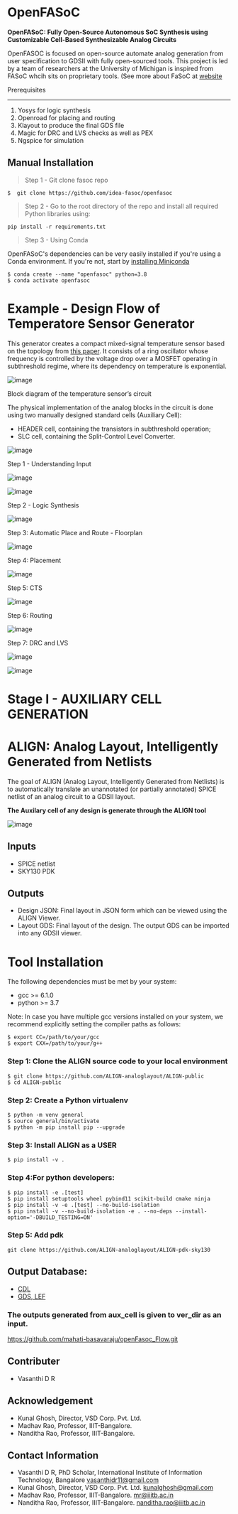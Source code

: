 # OpenFASoC

**OpenFASoC: Fully Open-Source Autonomous SoC Synthesis using Customizable Cell-Based Synthesizable Analog Circuits**

OpenFASOC is focused on open-source automate analog generation from user specification to GDSII with fully open-sourced tools.
This project is led by a team of researchers at the University of Michigan is inspired from FASoC whcih sits on proprietary tools. (See more about FaSoC at [website](https://fasoc.engin.umich.edu)

Prerequisites
****************

1. Yosys for logic synthesis
2. Openroad for placing and routing
3. Klayout to produce the final GDS file
4. Magic for DRC and LVS checks as well as PEX
5. Ngspice for simulation

## Manual Installation

> Step 1 - Git clone fasoc repo

```
$  git clone https://github.com/idea-fasoc/openfasoc  
```

> Step 2 - Go to the root directory of the repo and install all required Python libraries using:

```
pip install -r requirements.txt  
```

> Step 3 - Using Conda

OpenFASoC's dependencies can be very easily installed if you're using a Conda environment. If you're not, start by [installing Miniconda](https://docs.conda.io/projects/conda/en/latest/user-guide/install/linux.html)

```
$ conda create --name "openfasoc" python=3.8  
$ conda activate openfasoc  
```

# Example - Design Flow of Temperatore Sensor Generator

This generator creates a compact mixed-signal temperature sensor based on the topology from [this paper](https://ieeexplore.ieee.org/document/9816083). It consists of a ring oscillator whose frequency is controlled by the voltage drop over a MOSFET operating in subthreshold regime, where its dependency on temperature is exponential.

![image](https://user-images.githubusercontent.com/67214592/206749704-9e007c56-7f9a-4f43-9a9a-00df8e8d6a34.png)

  Block diagram of the temperature sensor’s circuit

The physical implementation of the analog blocks in the circuit is done using two manually designed standard cells (Auxiliary Cell):

* HEADER cell, containing the transistors in subthreshold operation;
* SLC cell, containing the Split-Control Level Converter.

![image](https://user-images.githubusercontent.com/67214592/206750794-8dac8329-4d50-48f4-aea0-58c8cc5a5804.png)

Step 1 - Understanding Input

![image](https://user-images.githubusercontent.com/67214592/206842807-611c2d3d-b86c-4b49-8f45-5b5b9a21ac5f.png)

![image](https://user-images.githubusercontent.com/67214592/206842888-bf185015-b080-493e-9a70-b97964ce95f9.png)

Step 2 - Logic Synthesis

![image](https://user-images.githubusercontent.com/67214592/206842918-290e54aa-e639-45cc-bc36-8cf998674883.png)

Step 3: Automatic Place and Route - Floorplan

![image](https://user-images.githubusercontent.com/67214592/206843093-7e9f3cd4-c0d6-48f0-b647-fd1bff389223.png)

Step 4: Placement

![image](https://user-images.githubusercontent.com/67214592/206843156-492a899a-f2d2-4c37-815a-9b752e09c140.png)

Step 5: CTS

![image](https://user-images.githubusercontent.com/67214592/206843168-a03df1dc-e6cc-4c8f-b9ff-a6f5edb1145f.png)

Step 6: Routing

![image](https://user-images.githubusercontent.com/67214592/206843179-0f20b92c-fb8b-450b-be18-8efae35f2a48.png)

Step 7: DRC and LVS

![image](https://user-images.githubusercontent.com/67214592/206843191-5f0a5d32-2b88-4d9d-a173-f611938938ac.png)

![image](https://user-images.githubusercontent.com/67214592/206843201-5e1b0cb9-5a71-4ce9-9d01-873f47a20080.png)

# Stage I - AUXILIARY CELL GENERATION

# ALIGN: Analog Layout, Intelligently Generated from Netlists

The goal of ALIGN (Analog Layout, Intelligently Generated from Netlists) is to automatically translate an unannotated (or partially annotated) SPICE netlist of an analog circuit to a GDSII layout.

**The Auxilary cell of any design is generate through the ALIGN tool**

![image](https://user-images.githubusercontent.com/67214592/201029622-8a8e54db-fd87-4f43-8a7b-5596a1145e4f.png)

## Inputs

* SPICE netlist   
* SKY130 PDK

## Outputs

* Design JSON: Final layout in JSON form which can be viewed using the ALIGN Viewer.  
* Layout GDS: Final layout of the design. The output GDS can be imported into any GDSII viewer.

# Tool Installation

The following dependencies must be met by your system:
  * gcc >= 6.1.0  
  * python >= 3.7
  
Note: In case you have multiple gcc versions installed on your system, we recommend explicitly setting the compiler paths as follows:
```console
$ export CC=/path/to/your/gcc
$ export CXX=/path/to/your/g++
```

### Step 1: Clone the ALIGN source code to your local environment
```
$ git clone https://github.com/ALIGN-analoglayout/ALIGN-public
$ cd ALIGN-public
```

### Step 2: Create a Python virtualenv
```
$ python -m venv general
$ source general/bin/activate
$ python -m pip install pip --upgrade
```

### Step 3: Install ALIGN as a USER
```
$ pip install -v .
```

### Step 4:For python developers:
```
$ pip install -e .[test]
$ pip install setuptools wheel pybind11 scikit-build cmake ninja  
$ pip install -v -e .[test] --no-build-isolation  
$ pip install -v --no-build-isolation -e . --no-deps --install-option='-DBUILD_TESTING=ON'  
```

### Step 5: Add pdk
```
git clone https://github.com/ALIGN-analoglayout/ALIGN-pdk-sky130  
```


## Output Database:

* [CDL](https://github.com/Bandaanusha/OPENFASOC/blob/main/Aux_cell_generator_outputs.md)
* [GDS, LEF](https://github.com/DebanganaMukherjee/OpenFASOC/blob/main/AUXCELL_GENERATOR_OUTPUTS.md)
  
### The outputs generated from aux_cell is given to ver_dir as an input.

https://github.com/mahati-basavaraju/openFasoc_Flow.git

## Contributer

  * Vasanthi D R

## Acknowledgement
  
  * Kunal Ghosh, Director, VSD Corp. Pvt. Ltd.
  * Madhav Rao, Professor, IIIT-Bangalore.
  * Nanditha Rao, Professor, IIIT-Bangalore.

## Contact Information

  * Vasanthi D R, PhD Scholar, International Institute of Information Technology, Bangalore vasanthidr11@gmail.com
  * Kunal Ghosh, Director, VSD Corp. Pvt. Ltd. kunalghosh@gmail.com
  * Madhav Rao, Professor, IIIT-Bangalore. mr@iiitb.ac.in
  * Nanditha Rao, Professor, IIIT-Bangalore. nanditha.rao@iiitb.ac.in
  
